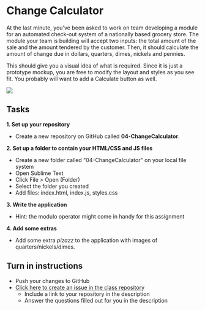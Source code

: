 # Change Calculator

At the last minute, you've been asked to work on team developing a module for an automated check-out system of a nationally based grocery store. The module your team is building will accept two inputs: the total amount of the sale and the amount tendered by the customer. Then, it should calculate the amount of change due in dollars, quarters, dimes, nickels and pennies.

This should give you a visual idea of what is required. Since it is just a prototype mockup, you are free to modify the layout and styles as you see fit. You probably will want to add a Calculate button as well.

<img src="http://i.imgur.com/1jKogI1.png" />

## Tasks

**1. Set up your repository**
* Create a new repository on GitHub called **04-ChangeCalculator**.

**2. Set up a folder to contain your HTML/CSS and JS files**
* Create a new folder called "04-ChangeCalculator" on your local file system
* Open Sublime Text 
* Click File > Open (Folder)
* Select the folder you created
* Add files: index.html, index.js, styles.css

**3. Write the application**
* Hint: the modulo operator might come in handy for this assignment

**4. Add some extras**
* Add some extra *pizazz* to the application with images of quarters/nickels/dimes.


## Turn in instructions

* Push your changes to GitHub 
* [Click here to create an issue in the class repository](https://www.github.com/OriginCodeAcademy/2016-SC-SummerCohort/issues/new?title=04-ChangeCalculator&body=1.%20Where%20can%20I%20find%20your%20repository%3F%20(Paste%20the%20url%20of%20your%20repository%20below)%0A%0A2.%20What%20was%20your%20biggest%20success%20in%20this%20application%3F%0A%0A3.%20What%20extras%20did%20you%20add%20to%20this%20project%3F%0A%0A4.%20What%20was%20the%20hardest%20part%20for%20you%20with%20this%20project%3F)
	* Include a link to your repository in the description
	* Answer the questions filled out for you in the description
